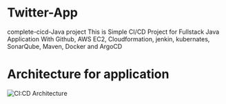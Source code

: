 # Twitter-App
complete-cicd-Java project
This is Simple CI/CD Project for Fullstack Java Application
With Github, AWS EC2, Cloudformation, jenkin, kubernates, SonarQube, Maven, Docker and ArgoCD

# Architecture for application
![CI:CD Architecture](https://github.com/user-attachments/assets/55127884-dcea-4acd-8862-afbfdcb2d8e7)
